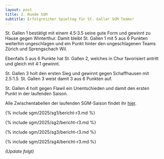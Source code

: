 ```yaml
---
layout: post
title: 3. Runde SGM
subtitle: Erfolgreicher Spieltag für St. Galler SGM Teams!
---
```


St. Gallen 1 bestätigt mit einem 4.5:3.5 seine gute Form und gewinnt zu Hause gegen Winterthur.
Damit bleibt St. Gallen 1 mit 5 aus 6 Punkten weiterhin ungeschlagen und ein Punkt
hinter den ungeschlagenen Teams Zürich und Sprengschach Wil.

Ebenfalls 5 aus 6 Punkte hat St. Gallen 2, welches in Chur favorisiert antritt und gleich mit 4:1 gewinnt.

St. Gallen 3 holt den ersten Sieg und gewinnt gegen Schaffhausen mit 2.5:1.5. St. Gallen 3 weist damit 3 aus 6 Punkten
auf.

St. Gallen 4 holt gegen Flawil ein Unentschieden und damit den ersten Punkt in der laufenden Saison.

Alle Zwischentabellen der laufenden SGM-Saison findet ihr [hier](/sgm/2025/sg1).

{% include sgm/2025/sg1/bericht-r3.md %}

{% include sgm/2025/sg2/bericht-r3.md %}

{% include sgm/2025/sg3/bericht-r3.md %}

{% include sgm/2025/sg4/bericht-r3.md %}

_(Update folgt)_

<style>
table th, table td:nth-of-type(4) {
    white-space: nowrap;
}
</style>
